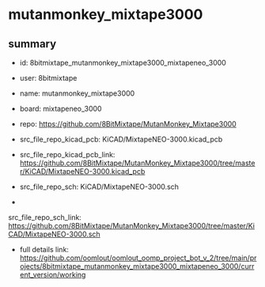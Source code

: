 # mutanmonkey_mixtape3000
 
## summary 
* id: 8bitmixtape_mutanmonkey_mixtape3000_mixtapeneo_3000
* user: 8bitmixtape
* name: mutanmonkey_mixtape3000
* board: mixtapeneo_3000
* repo: https://github.com/8BitMixtape/MutanMonkey_Mixtape3000
* src_file_repo_kicad_pcb: KiCAD/MixtapeNEO-3000.kicad_pcb
* src_file_repo_kicad_pcb_link: https://github.com/8BitMixtape/MutanMonkey_Mixtape3000/tree/master/KiCAD/MixtapeNEO-3000.kicad_pcb


* src_file_repo_sch: KiCAD/MixtapeNEO-3000.sch
*
 src_file_repo_sch_link: https://github.com/8BitMixtape/MutanMonkey_Mixtape3000/tree/master/KiCAD/MixtapeNEO-3000.sch
* full details link: https://github.com/oomlout/oomlout_oomp_project_bot_v_2/tree/main/projects/8bitmixtape_mutanmonkey_mixtape3000_mixtapeneo_3000/current_version/working  






